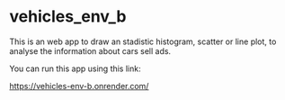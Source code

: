 # vehicles_env_b

This is an web app to draw an stadistic histogram, scatter or line plot, to analyse the information about cars sell ads.

You can run this app using this link:

https://vehicles-env-b.onrender.com/

